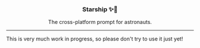 <h3 align="center">Starship ✨🚀</h3>
<p align="center">The cross-platform prompt for astronauts.</p>

---

This is very much work in progress, so please don't try to use it just yet!
